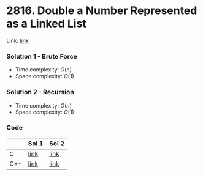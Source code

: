 # 2816. Double a Number Represented as a Linked List
Link: [link](https://leetcode.com/problems/double-a-number-represented-as-a-linked-list/)

### Solution 1 - Brute Force
* Time complexity: $O(n)$
* Space complexity: $O(1)$

### Solution 2 - Recursion
* Time complexity: $O(n)$
* Space complexity: $O(1)$

### Code
||Sol 1|Sol 2|
|-|-|-|
|C|[link](./sol_1/main.c)|[link](./sol_2/main.c)|
|C++|[link](./sol_1/main.cpp)|[link](./sol_2/main.cpp)|
